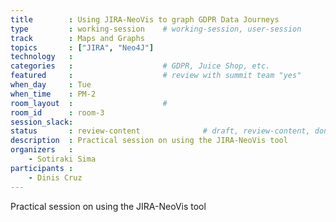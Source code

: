 ```yaml
---
title        : Using JIRA-NeoVis to graph GDPR Data Journeys
type         : working-session    # working-session, user-session
track        : Maps and Graphs
topics       : ["JIRA", "Neo4J"]
technology   :
categories   :                    # GDPR, Juice Shop, etc.
featured     :                    # review with summit team "yes"
when_day     : Tue
when_time    : PM-2
room_layout  :                    #
room_id      : room-3
session_slack:
status       : review-content              # draft, review-content, done
description  : Practical session on using the JIRA-NeoVis tool
organizers   :
    - Sotiraki Sima
participants :
    - Dinis Cruz
---
```


Practical session on using the JIRA-NeoVis tool

<!--(add intro)

## WHY

(...)

## What

(...)

## Outcomes

(...)

## References

(...)


## Previous
-->
